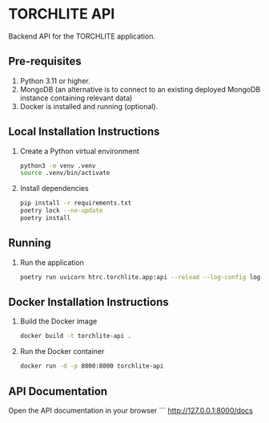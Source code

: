 # TORCHLITE API
Backend API for the TORCHLITE application.

## Pre-requisites
1. Python 3.11 or higher.
2. MongoDB (an alternative is to connect to an existing deployed MongoDB instance containing relevant data)
3. Docker is installed and running (optional).


## Local Installation Instructions

1. Create a Python virtual environment
    ```bash
    python3 -m venv .venv
    source .venv/bin/activate
    ```
2. Install dependencies
   ```bash
   pip install -r requirements.txt
   poetry lock --no-update
   poetry install
   ```

## Running 

1. Run the application
    ```bash
    poetry run uvicorn htrc.torchlite.app:api --reload --log-config log_conf.yaml
    ```

## Docker Installation Instructions

1. Build the Docker image
    ```bash
    docker build -t torchlite-api .
    ```
2. Run the Docker container
    ```bash
    docker run -d -p 8000:8000 torchlite-api
    ```

## API Documentation
Open the API documentation in your browser
    ```
    http://127.0.0.1:8000/docs
